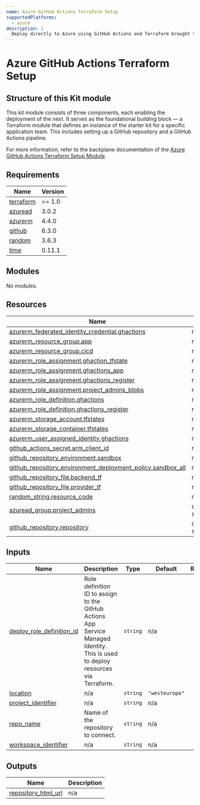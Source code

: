 ```yaml
---
name: Azure GitHub Actions Terraform Setup
supportedPlatforms:
  - azure
description: |
  Deploy directly to Azure using GitHub Actions and Terraform brought to you by meshStack
---
```


# Azure GitHub Actions Terraform Setup

## Structure of this Kit module
This kit module consists of three components, each enabling the deployment of the next. It serves as the foundational building block — a Terraform module that defines an instance of the starter kit for a specific application team. This includes setting up a GitHub repository and a GitHub Actions pipeline.

For more information, refer to the backplane documentation of the [Azure GitHub Actions Terraform Setup Module](https://github.com/meshcloud/meshstack-hub/modules/azure/github-actions-terraform-setup/backplane/README.md).

<!-- BEGIN_TF_DOCS -->
## Requirements

| Name | Version |
|------|---------|
| <a name="requirement_terraform"></a> [terraform](#requirement\_terraform) | >= 1.0 |
| <a name="requirement_azuread"></a> [azuread](#requirement\_azuread) | 3.0.2 |
| <a name="requirement_azurerm"></a> [azurerm](#requirement\_azurerm) | 4.4.0 |
| <a name="requirement_github"></a> [github](#requirement\_github) | 6.3.0 |
| <a name="requirement_random"></a> [random](#requirement\_random) | 3.6.3 |
| <a name="requirement_time"></a> [time](#requirement\_time) | 0.11.1 |

## Modules

No modules.

## Resources

| Name | Type |
|------|------|
| [azurerm_federated_identity_credential.ghactions](https://registry.terraform.io/providers/hashicorp/azurerm/4.4.0/docs/resources/federated_identity_credential) | resource |
| [azurerm_resource_group.app](https://registry.terraform.io/providers/hashicorp/azurerm/4.4.0/docs/resources/resource_group) | resource |
| [azurerm_resource_group.cicd](https://registry.terraform.io/providers/hashicorp/azurerm/4.4.0/docs/resources/resource_group) | resource |
| [azurerm_role_assignment.ghaction_tfstate](https://registry.terraform.io/providers/hashicorp/azurerm/4.4.0/docs/resources/role_assignment) | resource |
| [azurerm_role_assignment.ghactions_app](https://registry.terraform.io/providers/hashicorp/azurerm/4.4.0/docs/resources/role_assignment) | resource |
| [azurerm_role_assignment.ghactions_register](https://registry.terraform.io/providers/hashicorp/azurerm/4.4.0/docs/resources/role_assignment) | resource |
| [azurerm_role_assignment.project_admins_blobs](https://registry.terraform.io/providers/hashicorp/azurerm/4.4.0/docs/resources/role_assignment) | resource |
| [azurerm_role_definition.ghactions](https://registry.terraform.io/providers/hashicorp/azurerm/4.4.0/docs/resources/role_definition) | resource |
| [azurerm_role_definition.ghactions_register](https://registry.terraform.io/providers/hashicorp/azurerm/4.4.0/docs/resources/role_definition) | resource |
| [azurerm_storage_account.tfstates](https://registry.terraform.io/providers/hashicorp/azurerm/4.4.0/docs/resources/storage_account) | resource |
| [azurerm_storage_container.tfstates](https://registry.terraform.io/providers/hashicorp/azurerm/4.4.0/docs/resources/storage_container) | resource |
| [azurerm_user_assigned_identity.ghactions](https://registry.terraform.io/providers/hashicorp/azurerm/4.4.0/docs/resources/user_assigned_identity) | resource |
| [github_actions_secret.arm_client_id](https://registry.terraform.io/providers/integrations/github/6.3.0/docs/resources/actions_secret) | resource |
| [github_repository_environment.sandbox](https://registry.terraform.io/providers/integrations/github/6.3.0/docs/resources/repository_environment) | resource |
| [github_repository_environment_deployment_policy.sandbox_all](https://registry.terraform.io/providers/integrations/github/6.3.0/docs/resources/repository_environment_deployment_policy) | resource |
| [github_repository_file.backend_tf](https://registry.terraform.io/providers/integrations/github/6.3.0/docs/resources/repository_file) | resource |
| [github_repository_file.provider_tf](https://registry.terraform.io/providers/integrations/github/6.3.0/docs/resources/repository_file) | resource |
| [random_string.resource_code](https://registry.terraform.io/providers/hashicorp/random/3.6.3/docs/resources/string) | resource |
| [azuread_group.project_admins](https://registry.terraform.io/providers/hashicorp/azuread/3.0.2/docs/data-sources/group) | data source |
| [github_repository.repository](https://registry.terraform.io/providers/integrations/github/6.3.0/docs/data-sources/repository) | data source |

## Inputs

| Name | Description | Type | Default | Required |
|------|-------------|------|---------|:--------:|
| <a name="input_deploy_role_definition_id"></a> [deploy\_role\_definition\_id](#input\_deploy\_role\_definition\_id) | Role definition ID to assign to the GitHub Actions App Service Managed Identity. This is used to deploy resources via Terraform. | `string` | n/a | yes |
| <a name="input_location"></a> [location](#input\_location) | n/a | `string` | `"westeurope"` | no |
| <a name="input_project_identifier"></a> [project\_identifier](#input\_project\_identifier) | n/a | `string` | n/a | yes |
| <a name="input_repo_name"></a> [repo\_name](#input\_repo\_name) | Name of the repository to connect. | `string` | n/a | yes |
| <a name="input_workspace_identifier"></a> [workspace\_identifier](#input\_workspace\_identifier) | n/a | `string` | n/a | yes |

## Outputs

| Name | Description |
|------|-------------|
| <a name="output_repository_html_url"></a> [repository\_html\_url](#output\_repository\_html\_url) | n/a |
<!-- END_TF_DOCS -->
